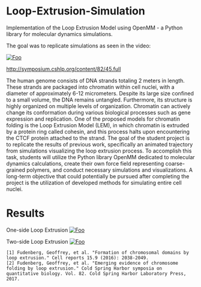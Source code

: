 # Loop-Extrusion-Simulation
Implementation of the Loop Extrusion Model using OpenMM - a Python library for molecular dynamics simulations.

The goal was to replicate simulations as seen in the video:

<a href="https://www.youtube.com/watch?v=8FW6gOx5lPI" rel="Loop Extrusion Waltz">![Foo](https://img.youtube.com/vi/8FW6gOx5lPI/0.jpg)</a>

http://symposium.cshlp.org/content/82/45.full

The human genome consists of DNA strands totaling 2 meters in length. These strands are packaged into chromatin within cell nuclei, with a diameter of approximately 6-12 micrometers. Despite its large size confined to a small volume, the DNA remains untangled. Furthermore, its structure is highly organized on multiple levels of organization. Chromatin can actively change its conformation during various biological processes such as gene expression and replication. One of the proposed models for chromatin folding is the Loop Extrusion Model (LEM), in which chromatin is extruded by a protein ring called cohesin, and this process halts upon encountering the CTCF protein attached to the strand. The goal of the student project is to replicate the results of previous work, specifically an animated trajectory from simulations visualizing the loop extrusion process. To accomplish this task, students will utilize the Python library OpenMM dedicated to molecular dynamics calculations, create their own force field representing coarse-grained polymers, and conduct necessary simulations and visualizations. A long-term objective that could potentially be pursued after completing the project is the utilization of developed methods for simulating entire cell nuclei.

# Results

One-side Loop Extrusion
<a href="https://www.youtube.com/watch?v=xQyi1JQZWF8&feature=youtu.be" rel="Loop Extrusion 1">![Foo](https://img.youtube.com/vi/xQyi1JQZWF8/0.jpg)</a>

Two-side Loop Extrusion
<a href="https://www.youtube.com/watch?v=F6jQcELYyT8&feature=youtu.be" rel="Loop Extrusion 2">![Foo](https://img.youtube.com/vi/F6jQcELYyT8/0.jpg)</a>

	
	[1] Fudenberg, Geoffrey, et al. "Formation of chromosomal domains by loop extrusion." Cell reports 15.9 (2016): 2038-2049.
	[2] Fudenberg, Geoffrey, et al. "Emerging evidence of chromosome folding by loop extrusion." Cold Spring Harbor symposia on quantitative biology. Vol. 82. Cold Spring Harbor Laboratory Press, 2017.
